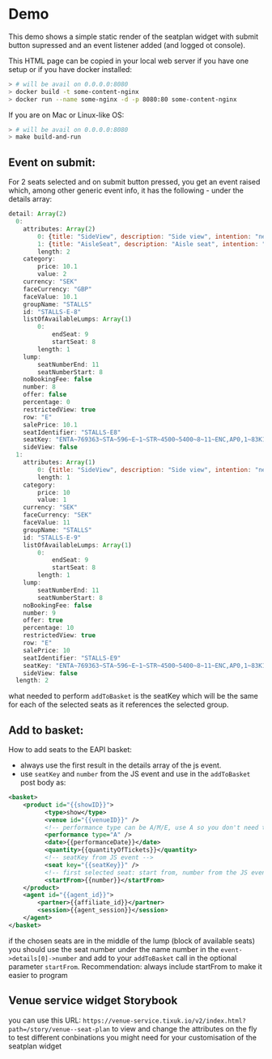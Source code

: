 # Demo

This demo shows a simple static render of the seatplan widget with submit button supressed and an event listener added (and logged ot console). 

This HTML page can be copied in your local web server if you have one setup or if you have docker installed:

```sh
> # will be avail on 0.0.0.0:8080
> docker build -t some-content-nginx 
> docker run --name some-nginx -d -p 8080:80 some-content-nginx
```

If you are on Mac or Linux-like OS: 

```sh
> # will be avail on 0.0.0.0:8080
> make build-and-run
```

## Event on submit:

For 2 seats selected and on submit button pressed, you get an event raised which, among other generic event info, it has the following - under the details array:

```js
detail: Array(2)
  0:
    attributes: Array(2)
        0: {title: "SideView", description: "Side view", intention: "negative"}
        1: {title: "AisleSeat", description: "Aisle seat", intention: "positive"}
        length: 2
    category:
        price: 10.1
        value: 2
    currency: "SEK"
    faceCurrency: "GBP"
    faceValue: 10.1
    groupName: "STALLS"
    id: "STALLS-E-8"
    listOfAvailableLumps: Array(1)
        0:
            endSeat: 9
            startSeat: 8
        length: 1
    lump:
        seatNumberEnd: 11
        seatNumberStart: 8
    noBookingFee: false
    number: 8
    offer: false
    percentage: 0
    restrictedView: true
    row: "E"
    salePrice: 10.1
    seatIdentifier: "STALLS-E8"
    seatKey: "ENTA~769363~STA~596~E~1~STR~4500~5400~8~11~ENC,AP0,1~83K1565433K2~L~~~4500~17/11/1858~0"
    sideView: false
  1:
    attributes: Array(1)
        0: {title: "SideView", description: "Side view", intention: "negative"}
        length: 1
    category:
        price: 10
        value: 1
    currency: "SEK"
    faceCurrency: "SEK"
    faceValue: 11
    groupName: "STALLS"
    id: "STALLS-E-9"
    listOfAvailableLumps: Array(1)
        0:
            endSeat: 9
            startSeat: 8
        length: 1
    lump:
        seatNumberEnd: 11
        seatNumberStart: 8
    noBookingFee: false
    number: 9
    offer: true
    percentage: 10
    restrictedView: true
    row: "E"
    salePrice: 10
    seatIdentifier: "STALLS-E9"
    seatKey: "ENTA~769363~STA~596~E~1~STR~4500~5400~8~11~ENC,AP0,1~83K1565433K2~L~~~4500~17/11/1858~0"
    sideView: false
  length: 2
```

what needed to perform `addToBasket` is the seatKey which will be the same for each of the selected seats as it references the selected group. 

## Add to basket:

How to add seats to the EAPI basket:

- always use the first result in the details array of the js event.
- use `seatKey` and `number` from the JS event and use in the `addToBasket` post body as:
```xml
<basket>
	<product id="{{showID}}">
	      <type>show</type>
	      <venue id="{{venueID}}" />
	      <!-- performance type can be A/M/E, use A so you don't need to specify a time-->
	      <performance type="A" />
	      <date>{{performanceDate}}</date>
	      <quantity>{{quantityOfTickets}}</quantity>
          <!-- seatKey from JS event -->
	      <seat key="{{seatKey}}" />
          <!-- first selected seat: start from, number from the JS event -->
	      <startFrom>{{number}}</startFrom>
	</product>
	<agent id="{{agent_id}}">
	    <partner>{{affiliate_id}}</partner>
		<session>{{agent_session}}</session>
    </agent>
</basket>
```
if the chosen seats are in the middle of the lump (block of available seats) you should use the seat number under the name number in the `event->details[0]->number` and add to your `addToBasket` call in the optional parameter `startFrom`. Recommendation: always include startFrom to make it easier to program



## Venue service widget Storybook

you can use this URL: `https://venue-service.tixuk.io/v2/index.html?path=/story/venue--seat-plan` to view and change the attributes on the fly to test different conbinations you might need for your customisation of the seatplan widget